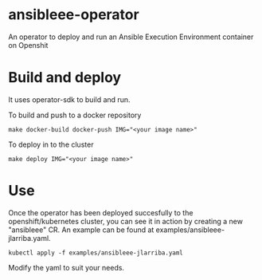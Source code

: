# ansibleee-operator
An operator to deploy and run an Ansible Execution Environment container on Openshit

# Build and deploy
It uses operator-sdk to build and run.

To build and push to a docker repository
```
make docker-build docker-push IMG="<your image name>"
```

To deploy in to the cluster
```
make deploy IMG="<your image name>"
```

# Use
Once the operator has been deployed succesfully to the openshift/kubernetes cluster, you can see it in action by creating a new "ansibleee" CR. An example can be found at examples/ansibleee-jlarriba.yaml.
```
kubectl apply -f examples/ansibleee-jlarriba.yaml
```

Modify the yaml to suit your needs.
